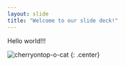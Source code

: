 ```yaml
---
layout: slide
title: "Welcome to our slide deck!"
---
```


Hello world!!!

![cherryontop-o-cat](https://octodex.github.com/images/cherryontop-o-cat.png)
{: .center}
